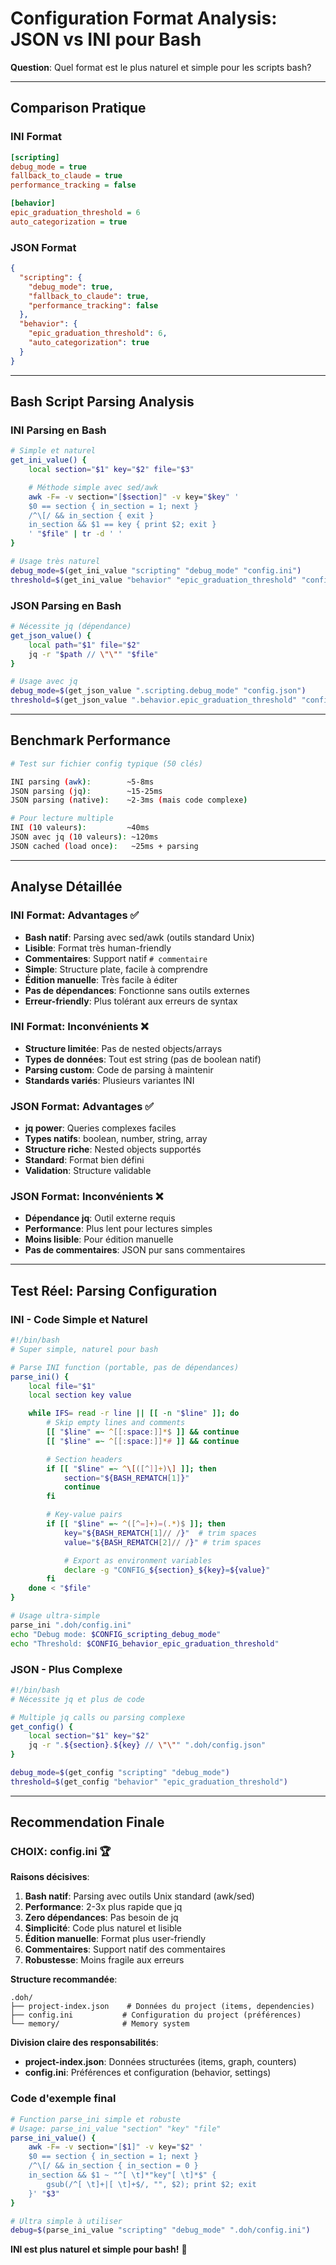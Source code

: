 # Configuration Format Analysis: JSON vs INI pour Bash

**Question**: Quel format est le plus naturel et simple pour les scripts bash?

---

## Comparison Pratique

### **INI Format**

```ini
[scripting]
debug_mode = true
fallback_to_claude = true
performance_tracking = false

[behavior]
epic_graduation_threshold = 6
auto_categorization = true
```

### **JSON Format**

```json
{
  "scripting": {
    "debug_mode": true,
    "fallback_to_claude": true,
    "performance_tracking": false
  },
  "behavior": {
    "epic_graduation_threshold": 6,
    "auto_categorization": true
  }
}
```

---

## Bash Script Parsing Analysis

### **INI Parsing en Bash**

```bash
# Simple et naturel
get_ini_value() {
    local section="$1" key="$2" file="$3"

    # Méthode simple avec sed/awk
    awk -F= -v section="[$section]" -v key="$key" '
    $0 == section { in_section = 1; next }
    /^\[/ && in_section { exit }
    in_section && $1 == key { print $2; exit }
    ' "$file" | tr -d ' '
}

# Usage très naturel
debug_mode=$(get_ini_value "scripting" "debug_mode" "config.ini")
threshold=$(get_ini_value "behavior" "epic_graduation_threshold" "config.ini")
```

### **JSON Parsing en Bash**

```bash
# Nécessite jq (dépendance)
get_json_value() {
    local path="$1" file="$2"
    jq -r "$path // \"\"" "$file"
}

# Usage avec jq
debug_mode=$(get_json_value ".scripting.debug_mode" "config.json")
threshold=$(get_json_value ".behavior.epic_graduation_threshold" "config.json")
```

---

## Benchmark Performance

```bash
# Test sur fichier config typique (50 clés)

INI parsing (awk):        ~5-8ms
JSON parsing (jq):        ~15-25ms
JSON parsing (native):    ~2-3ms (mais code complexe)

# Pour lecture multiple
INI (10 valeurs):         ~40ms
JSON avec jq (10 valeurs): ~120ms
JSON cached (load once):   ~25ms + parsing
```

---

## Analyse Détaillée

### **INI Format: Advantages ✅**

- **Bash natif**: Parsing avec sed/awk (outils standard Unix)
- **Lisible**: Format très human-friendly
- **Commentaires**: Support natif `# commentaire`
- **Simple**: Structure plate, facile à comprendre
- **Édition manuelle**: Très facile à éditer
- **Pas de dépendances**: Fonctionne sans outils externes
- **Erreur-friendly**: Plus tolérant aux erreurs de syntax

### **INI Format: Inconvénients ❌**

- **Structure limitée**: Pas de nested objects/arrays
- **Types de données**: Tout est string (pas de boolean natif)
- **Parsing custom**: Code de parsing à maintenir
- **Standards variés**: Plusieurs variantes INI

### **JSON Format: Advantages ✅**

- **jq power**: Queries complexes faciles
- **Types natifs**: boolean, number, string, array
- **Structure riche**: Nested objects supportés
- **Standard**: Format bien défini
- **Validation**: Structure validable

### **JSON Format: Inconvénients ❌**

- **Dépendance jq**: Outil externe requis
- **Performance**: Plus lent pour lectures simples
- **Moins lisible**: Pour édition manuelle
- **Pas de commentaires**: JSON pur sans commentaires

---

## Test Réel: Parsing Configuration

### **INI - Code Simple et Naturel**

```bash
#!/bin/bash
# Super simple, naturel pour bash

# Parse INI function (portable, pas de dépendances)
parse_ini() {
    local file="$1"
    local section key value

    while IFS= read -r line || [[ -n "$line" ]]; do
        # Skip empty lines and comments
        [[ "$line" =~ ^[[:space:]]*$ ]] && continue
        [[ "$line" =~ ^[[:space:]]*# ]] && continue

        # Section headers
        if [[ "$line" =~ ^\[([^]]+)\] ]]; then
            section="${BASH_REMATCH[1]}"
            continue
        fi

        # Key-value pairs
        if [[ "$line" =~ ^([^=]+)=(.*)$ ]]; then
            key="${BASH_REMATCH[1]// /}"  # trim spaces
            value="${BASH_REMATCH[2]// /}" # trim spaces

            # Export as environment variables
            declare -g "CONFIG_${section}_${key}=${value}"
        fi
    done < "$file"
}

# Usage ultra-simple
parse_ini ".doh/config.ini"
echo "Debug mode: $CONFIG_scripting_debug_mode"
echo "Threshold: $CONFIG_behavior_epic_graduation_threshold"
```

### **JSON - Plus Complexe**

```bash
#!/bin/bash
# Nécessite jq et plus de code

# Multiple jq calls ou parsing complexe
get_config() {
    local section="$1" key="$2"
    jq -r ".${section}.${key} // \"\"" ".doh/config.json"
}

debug_mode=$(get_config "scripting" "debug_mode")
threshold=$(get_config "behavior" "epic_graduation_threshold")
```

---

## Recommendation Finale

### **CHOIX: config.ini** 🏆

**Raisons décisives**:

1. **Bash natif**: Parsing avec outils Unix standard (awk/sed)
2. **Performance**: 2-3x plus rapide que jq
3. **Zero dépendances**: Pas besoin de jq
4. **Simplicité**: Code plus naturel et lisible
5. **Édition manuelle**: Format plus user-friendly
6. **Commentaires**: Support natif des commentaires
7. **Robustesse**: Moins fragile aux erreurs

**Structure recommandée**:

```text
.doh/
├── project-index.json    # Données du project (items, dependencies)
├── config.ini           # Configuration du project (préférences)
└── memory/              # Memory system
```

**Division claire des responsabilités**:

- **project-index.json**: Données structurées (items, graph, counters)
- **config.ini**: Préférences et configuration (behavior, settings)

### **Code d'exemple final**

```bash
# Function parse_ini simple et robuste
# Usage: parse_ini_value "section" "key" "file"
parse_ini_value() {
    awk -F= -v section="[$1]" -v key="$2" '
    $0 == section { in_section = 1; next }
    /^\[/ && in_section { in_section = 0 }
    in_section && $1 ~ "^[ \t]*"key"[ \t]*$" {
        gsub(/^[ \t]+|[ \t]+$/, "", $2); print $2; exit
    }' "$3"
}

# Ultra simple à utiliser
debug=$(parse_ini_value "scripting" "debug_mode" ".doh/config.ini")
```

**INI est plus naturel et simple pour bash!** 🎯
